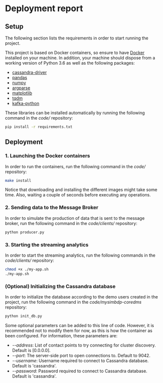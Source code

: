 # Deployment report

## Setup
The following section lists the requirements in order to start running the project.

This project is based on Docker containers, so ensure to have [Docker](https://docs.docker.com/v17.12/install/) installed on your machine. In addition, your machine should dispose from a working version of Python 3.6 as well as the following packages:
- [cassandra-driver](https://pypi.org/project/cassandra-driver/)
- [pandas](https://pypi.org/project/pandas/)
- [numpy](https://pypi.org/project/numpy/)
- [argparse](https://pypi.org/project/argparse/)
- [matplotlib](https://pypi.org/project/matplotlib/)
- [tqdm](https://pypi.org/project/tqdm/)
- [kafka-python](https://pypi.org/project/kafka-python/)

These libraries can be installed automatically by running the following command in the *code/* repository:
```bash
pip install -r requirements.txt
```

## Deployment

###  1. Launching the Docker containers
In order to run the containers, run the following command in the *code/* repository:
```bash
make install
```
Notice that downloading and installing the different images might take some time. Also, waiting a couple of seconds before executing any operations.


### 2. Sending data to the Message Broker
In order to simulate the production of data that is sent to the message broker, run the following command in the *code/clients/* repository:
```bash
python producer.py
```

### 3. Starting the streaming analytics
In order to start the streaming analytics, run the following commands in the *code/clients/* repository:
```bash
chmod +x ./my-app.sh
./my-app.sh
```


### (Optional) Initializing the Cassandra database
In order to initialize the database according to the demo users created in the project, run the following command in the *code/mysimbdp-coredms* repository:
```bash
python init_db.py
```
Some optional parameters can be added to this line of code. However, it is recommended not to modify them for now, as this is how the container as been configured. For information, these parameters are:
* *--address*: List of contact points to try connecting for cluster discovery. Default is [0.0.0.0].
* *--port*: The server-side port to open connections to. Default to 9042.
* *--username*: Username required to connect to Cassandra database. Default is 'cassandra'.
* *--password*: Password required to connect to Cassandra database. Default is 'cassandra'.


